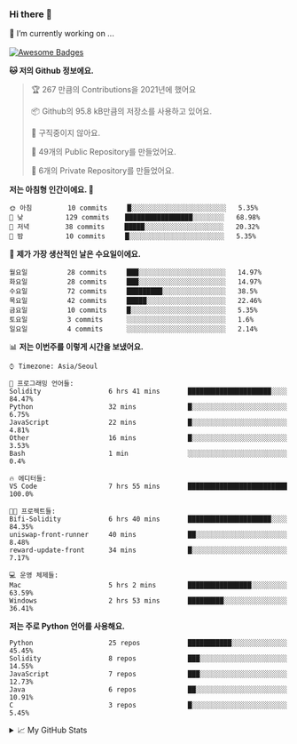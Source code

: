 ### Hi there 👋 
🔭 I’m currently working on ... </br></br>
[![Awesome Badges](https://img.shields.io/badge/Introduce-EN-green.svg)](https://github.com/tlatkdgus1/tlatkdgus1/blob/main/README.md.en)

<!--START_SECTION:waka-->
**🐱 저의 Github 정보에요.** 

> 🏆 267 만큼의 Contributions을 2021년에 했어요
 > 
> 📦 Github의 95.8 kB만큼의 저장소를 사용하고 있어요. 
 > 
> 🚫 구직중이지 않아요.
 > 
> 📜 49개의 Public Repository를 만들었어요. 
 > 
> 🔑 6개의 Private Repository를 만들었어요.  

**저는 아침형 인간이에요. 🐤** 

```text
🌞 아침         10 commits     █░░░░░░░░░░░░░░░░░░░░░░░░   5.35% 
🌆 낮　         129 commits    █████████████████░░░░░░░░   68.98% 
🌃 저녁         38 commits     █████░░░░░░░░░░░░░░░░░░░░   20.32% 
🌙 밤　         10 commits     █░░░░░░░░░░░░░░░░░░░░░░░░   5.35%

```
📅 **제가 가장 생산적인 날은 수요일이에요.** 

```text
월요일          28 commits     ███░░░░░░░░░░░░░░░░░░░░░░   14.97% 
화요일          28 commits     ███░░░░░░░░░░░░░░░░░░░░░░   14.97% 
수요일          72 commits     █████████░░░░░░░░░░░░░░░░   38.5% 
목요일          42 commits     █████░░░░░░░░░░░░░░░░░░░░   22.46% 
금요일          10 commits     █░░░░░░░░░░░░░░░░░░░░░░░░   5.35% 
토요일          3 commits      ░░░░░░░░░░░░░░░░░░░░░░░░░   1.6% 
일요일          4 commits      ░░░░░░░░░░░░░░░░░░░░░░░░░   2.14%

```


📊 **저는 이번주를 이렇게 시간을 보냈어요.** 

```text
⌚︎ Timezone: Asia/Seoul

💬 프로그래밍 언어들: 
Solidity                 6 hrs 41 mins       █████████████████████░░░░   84.47% 
Python                   32 mins             █░░░░░░░░░░░░░░░░░░░░░░░░   6.75% 
JavaScript               22 mins             █░░░░░░░░░░░░░░░░░░░░░░░░   4.81% 
Other                    16 mins             █░░░░░░░░░░░░░░░░░░░░░░░░   3.53% 
Bash                     1 min               ░░░░░░░░░░░░░░░░░░░░░░░░░   0.4%

🔥 에디터들: 
VS Code                  7 hrs 55 mins       █████████████████████████   100.0%

🐱‍💻 프로젝트들: 
Bifi-Solidity            6 hrs 40 mins       █████████████████████░░░░   84.35% 
uniswap-front-runner     40 mins             ██░░░░░░░░░░░░░░░░░░░░░░░   8.48% 
reward-update-front      34 mins             █░░░░░░░░░░░░░░░░░░░░░░░░   7.17%

💻 운영 체제들: 
Mac                      5 hrs 2 mins        ████████████████░░░░░░░░░   63.59% 
Windows                  2 hrs 53 mins       █████████░░░░░░░░░░░░░░░░   36.41%

```

**저는 주로 Python 언어를 사용해요.** 

```text
Python                   25 repos            ███████████░░░░░░░░░░░░░░   45.45% 
Solidity                 8 repos             ███░░░░░░░░░░░░░░░░░░░░░░   14.55% 
JavaScript               7 repos             ███░░░░░░░░░░░░░░░░░░░░░░   12.73% 
Java                     6 repos             ██░░░░░░░░░░░░░░░░░░░░░░░   10.91% 
C                        3 repos             █░░░░░░░░░░░░░░░░░░░░░░░░   5.45%

```



<!--END_SECTION:waka-->

<details>
<summary>📈 My GitHub Stats</summary>
<p align="center"> <img src="https://github-readme-stats.vercel.app/api?username=tlatkdgus1&show_icons=true" alt="tlatkdgus1" />
</details>
